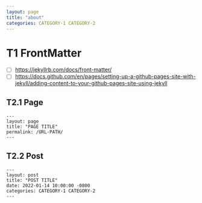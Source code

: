 ```yaml
---
layout: page
title: "about"
categories: CATEGORY-1 CATEGORY-2
---
```



# T1 FrontMatter

- [ ] https://jekyllrb.com/docs/front-matter/
- [ ] https://docs.github.com/en/pages/setting-up-a-github-pages-site-with-jekyll/adding-content-to-your-github-pages-site-using-jekyll

## T2.1 Page

```
---
layout: page
title: "PAGE TITLE"
permalink: /URL-PATH/
---
```

## T2.2 Post

```
---
layout: post
title: "POST TITLE"
date: 2022-01-14 10:00:00 -0800
categories: CATEGORY-1 CATEGORY-2
---
``` 

